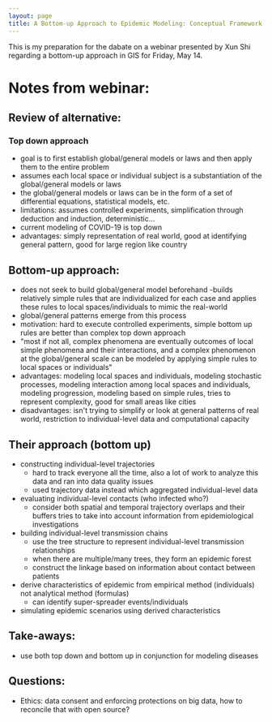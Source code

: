 ```yaml
---
layout: page
title: A Bottom-up Approach to Epidemic Modeling: Conceptual Framework, Implementation, and Case Study by Xun Shi and Meifang Li
---
```


This is my preparation for the dabate on a webinar presented by Xun Shi regarding a bottom-up approach in GIS for Friday, May 14.

# Notes from webinar:

## Review of alternative:
### Top down approach
  - goal is to first establish global/general models or laws and then apply them to the entire problem
  - assumes each local space or individual subject is a substantiation of the global/general models or laws
  - the global/general models or laws can be in the form of a set of differential equations, statistical models, etc.
  - limitations: assumes controlled experiments, simplification through deduction and induction, deterministic...
  - current modeling of COVID-19 is top down
  - advantages: simply representation of real world, good at identifying general pattern, good for large region like country

## Bottom-up approach:
  - does not seek to build global/general model beforehand
    -builds relatively simple rules that are individualized for each case and applies these rules to local spaces/individuals to mimic the real-world
  - global/general patterns emerge from this process
  - motivation: hard to execute controlled experiments, simple bottom up rules are better than complex top down approach
  - "most if not all, complex phenomena are eventually outcomes of local simple phenomena and their interactions, and a complex phenomenon at the global/general scale can be modeled by applying simple rules to local spaces or individuals"
  - advantages: modeling local spaces and individuals, modeling stochastic processes, modeling interaction among local spaces and individuals, modeling progression, modeling based on simple rules, tries to represent complexity, good for small areas like cities
  - disadvantages: isn't trying to simplify or look at general patterns of real world, restriction to individual-level data and computational capacity

## Their approach (bottom up)
  - constructing individual-level trajectories
    - hard to track everyone all the time, also a lot of work to analyze this data and ran into data quality issues
    - used trajectory data instead which aggregated individual-level data
  - evaluating individual-level contacts (who infected who?)
    - consider both spatial and temporal trajectory overlaps and their buffers
    tries to take into account information from epidemiological investigations
  - building individual-level transmission chains
    - use the tree structure to represent individual-level transmission relationships
    - when there are multiple/many trees, they form an epidemic forest
    - construct the linkage based on information about contact between patients
  - derive characteristics of epidemic from empirical method (individuals) not analytical method (formulas)
    - can identify super-spreader events/individuals
  - simulating epidemic scenarios using derived characteristics

## Take-aways:
  - use both top down and bottom up in conjunction for modeling diseases


## Questions:
  - Ethics: data consent and enforcing protections on big data, how to reconcile that with open source?
